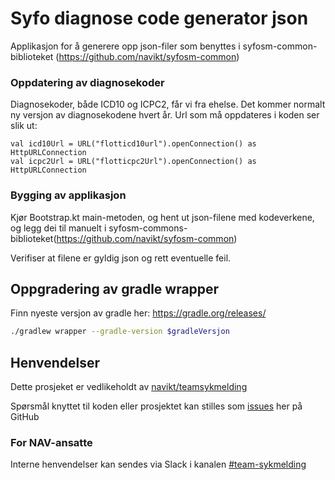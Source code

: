 # Syfo diagnose code generator json
Applikasjon for å generere opp json-filer som benyttes i 
syfosm-common-biblioteket (https://github.com/navikt/syfosm-common)


### Oppdatering av diagnosekoder
Diagnosekoder, både ICD10 og ICPC2, får vi fra ehelse. Det kommer normalt ny versjon av diagnosekodene hvert år.
Url som må oppdateres i koden ser slik ut:
```
val icd10Url = URL("flotticd10url").openConnection() as HttpURLConnection
val icpc2Url = URL("flotticpc2Url").openConnection() as HttpURLConnection
```

### Bygging av applikasjon
Kjør Bootstrap.kt main-metoden, og hent ut json-filene med kodeverkene, 
og legg dei til manuelt i syfosm-commons-biblioteket(https://github.com/navikt/syfosm-common)

Verifiser at filene er gyldig json og rett eventuelle feil. 


## Oppgradering av gradle wrapper
Finn nyeste versjon av gradle her: https://gradle.org/releases/

``` bash
./gradlew wrapper --gradle-version $gradleVersjon
```

## Henvendelser
Dette prosjeket er vedlikeholdt av [navikt/teamsykmelding](CODEOWNERS)

Spørsmål knyttet til koden eller prosjektet kan stilles som
[issues](https://github.com/navikt/syfodiagnosecodegeneratorjson/issues) her på GitHub

### For NAV-ansatte

Interne henvendelser kan sendes via Slack i kanalen [#team-sykmelding](https://nav-it.slack.com/archives/CMA3XV997)